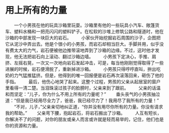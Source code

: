 # 用上所有的力量
　　一个小男孩在他的玩具沙箱里玩耍。沙箱里有他的一些玩具小汽车、敞篷货车、塑料水桶和一把亮闪闪的塑料铲子。在松软的沙堆上修筑公路和隧道时，他在沙箱的中部发现一块巨大的岩石。 
　　小家伙开始挖掘岩石周围的沙子，企图把它从泥沙中弄出去。他是个很小的小男孩，而岩石却相当巨大。手脚并用，似乎没有费太大的力气，岩石便被他边推带滚地弄到了沙箱的边缘。不过，这时他才发现，他无法把岩石向上滚动、翻过沙箱边墙。 
　　小男孩下定决心，手推、肩挤、左摇右晃，一次又一次地向岩石发起冲击，可是，每当他刚刚觉得取得了一些进展的时候，岩石便滑脱了，重新掉进沙箱。 
　　小男孩只得哼哼直叫，拚出吃奶的力气猛推猛挤。但是，他得到的唯一回报便是岩石再次滚落回来，砸伤了他的手指。 
　　最后，他伤心地哭了起来。这整个过程，男孩的父亲从起居室的窗户里看得一清二楚。当泪珠滚过孩子的脸膀时，父亲来到了跟前。 
　　父亲的话温和而坚定：“儿子，你为什么不用上所有的力量呢？” 
　　垂头丧气的小男孩抽泣道：“但是我已经用尽全力了，爸爸，我已经尽力了！我用尽了我所有的力量！” 
　　“不对，儿子，”父亲亲切地纠正道，“你并没有用尽你所有的力量。你没有请求我的帮助。” 
　　父亲弯下腰，抱起岩石，将岩石搬出了沙箱。 
　　人互有短长，你解决不了的问题，对你的朋友或亲人而言或许就是轻而易举的，记住，他们也是你的资源和力量。
 